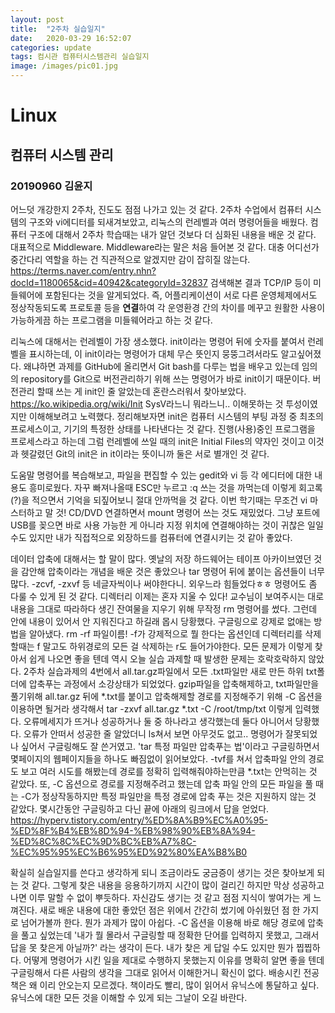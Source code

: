 ```yaml
---
layout: post
title:  "2주차 실습일지"
date:   2020-03-29 16:52:07
categories: update
tags: 컴시관 컴퓨터시스템관리 실습일지
image: /images/pic01.jpg
---
```

# Linux
## 컴퓨터 시스템 관리
### 20190960 김윤지

어느덧 개강한지 2주차, 진도도 점점 나가고 있는 것 같다. 
2주차 수업에서 컴퓨터 시스템의 구조와 vi에디터를 되새겨보았고, 리눅스의 런레벨과 여러 명령어들을 배웠다.
컴퓨터 구조에 대해서 2주차 학습때는 내가 알던 것보다 더 심화된 내용을 배운 것 같다. 대표적으로 Middleware.
Middleware라는 말은 처음 들어본 것 같다. 대충 어디선가 중간다리 역할을 하는 건 직관적으로 알겠지만 감이 잡히질 않는다.
<https://terms.naver.com/entry.nhn?docId=1180065&cid=40942&categoryId=32837> 검색해본 결과 TCP/IP 등이
미들웨어에 포함된다는 것을 알게되었다. 즉, 어플리케이션이 서로 다른 운영체제에서도 정상작동되도록 프로토콜 등을 **연결**하여
각 운영환경 간의 차이를 메꾸고 원활한 사용이 가능하게끔 하는 프로그램을 미들웨어라고 하는 것 같다.

리눅스에 대해서는 런레벨이 가장 생소했다. init이라는 명령어 뒤에 숫자를 붙여서 런레벨을 표시하는데, 이 init이라는 명령어가 
대체 무슨 뜻인지 뭉뚱그려서라도 알고싶어졌다. 왜냐하면 과제를 GitHub에 올리면서 Git bash를 다루는 법을 배우고 있는데 
임의의 repository를 Git으로 버전관리하기 위해 쓰는 명령어가 바로 init이기 때문이다. 버전관리 할때 쓰는 게 init인 줄 알았는데
혼란스러워서 찾아보았다. 
<https://ko.wikipedia.org/wiki/Init> SysV라느니 뭐라느니.. 이해못하는 것 투성이였지만 이해해보려고 노력했다.
정리해보자면 init은 컴퓨터 시스템의 부팅 과정 중 최초의 프로세스이고, 기기의 특정한 상태를 나타낸다는 것 같다. 
진행(사용)중인 프로그램을 프로세스라고 하는데 그럼 런레벨에 쓰일 때의 init은 Initial Files의 약자인 것이고 이것과 헷갈렸던 
Git의 init은 in it이라는 뜻이니까 둘은 서로 별개인 것 같다.

도움말 명령어를 복습해보고, 파일을 편집할 수 있는 gedit와 vi 등 각 에디터에 대한 내용도 흥미로웠다. 자꾸 빠져나올때 ESC만 누르고
:q 쓰는 것을 까먹는데 이렇게 회고록(?)을 적으면서 기억을 되짚어보니 절대 안까먹을 것 같다. 이번 학기때는 무조건 vi 마스터하고 말 것!
CD/DVD 연결하면서 mount 명령어 쓰는 것도 재밌었다. 그냥 포트에 USB를 꽂으면 바로 사용 가능한 게 아니라 지정 위치에 연결해야하는 것이
귀찮은 일일수도 있지만 내가 직접적으로 외장하드를 컴퓨터에 연결시키는 것 같아 좋았다.

데이터 압축에 대해서는 할 말이 많다. 옛날의 저장 하드웨어는 테이프 아카이브였던 것을 감안해 압축이라는 개념을 배운 것은 좋았으나 
tar 명령어 뒤에 붙이는 옵션들이 너무 많다. -zcvf, -zxvf 등 네글자씩이나 써야한다니. 외우느라 힘들었다ㅎㅎ
멍령어도 좀 다룰 수 있게 된 것 같다. 디렉터리 이제는 혼자 지울 수 있다! 교수님이 보여주시는 대로 내용을 그대로 따라하다 생긴
잔여물을 지우기 위해 무작정 rm 명령어를 썼다. 그런데 안에 내용이 있어서 안 지워진다고 하길래 몹시 당황했다.
구글링으로 강제로 없애는 방법을 알아냈다. rm -rf 파일이름! 
-f가 강제적으로 뭘 한다는 옵션인데 디렉터리를 삭제할때는 f 말고도 하위경로의 모든 걸 삭제하는 r도 들어가야한다.
모든 문제가 이렇게 찾아서 쉽게 나오면 좋을 텐데 역시 오늘 실습 과제할 때 발생한 문제는 호락호락하지 않았다.
2주차 실습과제의 4번에서 all.tar.gz파일에서 모든 .txt파일만 새로 만든 하위 txt폴더에 압축푸는 과정에서 소강상태가 되었었다.
gzip파일을 압축해제하고, txt파일만을 풀기위해 all.tar.gz 뒤에 *.txt를 붙이고 압축해제할 경로를 지정해주기 위해 -C 옵션을 이용하면
될거라 생각해서 tar -zxvf all.tar.gz *.txt -C /root/tmp/txt 이렇게 입력했다.
오류메세지가 뜨거나 성공하거나 둘 중 하나라고 생각했는데 둘다 아니어서 당황했다. 오류가 안떠서 성공한 줄 알았더니 ls쳐서 보면 
아무것도 없고.. 명령어가 잘못되었나 싶어서 구글링해도 잘 쓴거였고.
'tar 특정 파일만 압축푸는 법'이라고 구글링하면서 몇페이지의 웹페이지들을 하나도 빠짐없이 읽어보았다. 
-tvf를 쳐서 압축파일 안의 경로도 보고 여러 시도를 해봤는데 경로를 정확히 입력해줘야하는만큼 *.txt는 안먹히는 것 같았다.
또, -C 옵션으로 경로를 지정해주려고 했는데 압축 파일 안의 모든 파일을 풀 때는 -C가 정상작동하지만 특정 파일만을 특정 경로에 
압축 푸는 것은 지원하지 않는 것 같았다. 몇시간동안 구글링하고 다닌 끝에 아래의 링크에서 답을 얻었다.
<https://hyperv.tistory.com/entry/%ED%8A%B9%EC%A0%95-%ED%8F%B4%EB%8D%94-%EB%98%90%EB%8A%94-%ED%8C%8C%EC%9D%BC%EB%A7%8C-%EC%95%95%EC%B6%95%ED%92%80%EA%B8%B0>

확실히 실습일지를 쓴다고 생각하게 되니 조금이라도 궁금증이 생기는 것은 찾아보게 되는 것 같다. 그렇게 찾은 내용을 응용하기까지 시간이 
많이 걸리긴 하지만 막상 성공하고나면 이루 말할 수 없이 뿌듯하다. 자신감도 생기는 것 같고 점점 지식이 쌓여가는 게 느껴진다.
새로 배운 내용에 대한 좋았던 점은 위에서 간간히 썼기에 아쉬웠던 점 한 가지로 넘어가볼까 한다. 뭔가 과제가 많이 아쉽다. 
-C 옵션을 이용해 바로 해당 경로에 압축을 풀고 싶었는데 '내가 뭘 몰라서 구글링할 때 정확한 단어를 입력하지 못했고, 
그래서 답을 못 찾은게 아닐까?' 라는 생각이 든다. 내가 찾은 게 답일 수도 있지만 뭔가 찝찝하다. 어떻게 명령어가 시킨 일을 제대로 수행하지
못했는지 이유를 명확히 알면 좋을 텐데 구글링해서 다른 사람의 생각을 그대로 읽어서 이해한거니 확신이 없다.
배송시킨 전공책은 왜 이리 안오는지 모르겠다. 책이라도 빨리, 많이 읽어서 유닉스에 통달하고 싶다. 
유닉스에 대한 모든 것을 이해할 수 있게 되는 그날이 오길 바란다.
